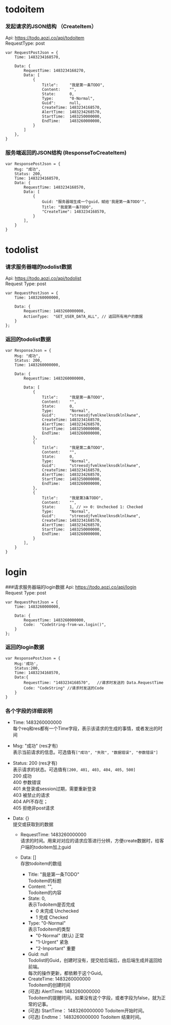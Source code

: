 # todoitem
### 发起请求的JSON结构 （CreateItem）
Api: https://todo.aozi.co/api/todoitem    
RequestType: post    

    var RequestPostJson = {
        Time: 1483234168570,
        
        Data: {
            RequestTime: 1483234168270,    
            Data: [
                {
                    Title":     "我是第一条TODO",
                    Content:    "",
                    State:      0,
                    Type:       "0-Normal",
                    Guid":      null,
                    CreateTime: 1483234168570,
                    AlertTime:  1483234268570,
                    StartTime:  1483250000000,    
                    EndTime:    1483260000000,    
                }
            ]
        },
    }

### 服务端返回的JSON结构 (ResponseToCreateItem)
    var ResponsePostJson = {
        Msg: "成功",
        Status: 200,
        Time: 1483234168570,
        Data: {
            RequestTime: 1483234168570,
            Data: [
                {
                    Guid: "服务器端生成一个guid，赋给'我是第一条TODO'",
                    Title: "我是第一条TODO",
                    "CreateTime": 1483234168570,
                }
            ],
        }
    }

# todolist

### 请求服务器端的todolist数据
Api: https://todo.aozi.co/api/todolist    
Request Type: post    

    var RequestPostJson = {
        Time: 1483260000000,
        
        Data: {
            RequestTime: 1483260000000,    
            ActionType:  "GET_USER_DATA_ALL", // 返回所有用户的数据            
        }
    };

### 返回的todolist数据
    var ResponseJson = {
        Msg: "成功",
        Status: 200,
        Time: 1483260000000,

        Data: {
            RequestTime: 1483260000000,

            Data: [
                {
                    Title":     "我是第一条TODO",
                    Content:    "",
                    State:      0,
                    Type:       "Normal",
                    Guid":      "streesdjfvmlknelknsdklnlkwne",
                    CreateTime: 1483234168570,
                    AlertTime:  1483234268570,
                    StartTime:  1483250000000,    
                    EndTime:    1483260000000,
                },
                {
                    Title":     "我是第二条TODO",
                    Content:    "",
                    State:      0,
                    Type:       "Normal",
                    Guid":      "streesdjfvmlknelknsdklnlkwne",
                    CreateTime: 1483234168570,
                    AlertTime:  1483234268570,
                    StartTime:  1483250000000,    
                    EndTime:    1483260000000,
                },
                {
                    Title":     "我是第3条TODO",
                    Content:    "",
                    State:      1, // >> 0: Unchecked 1: Checked
                    Type:       "Normal",
                    Guid":      "streesdjfvmlknelknsdklnlkwne",
                    CreateTime: 1483234168570,
                    AlertTime:  1483234268570,
                    StartTime:  1483250000000,    
                    EndTime:    1483260000000,
                }
            ],
        }
    }

# login
###请求服务器端的login数据
Api: https://todo.aozi.co/api/login        
Request Type: post    

    var RequestPostJson = {
        Time: 1483260000000,
        
        Data: {
            RequestTime: 1483260000000,    
            Code:  "CodeString-from-wx.login()",             
        }
    };

### 返回的login数据

    var ResponsePostJson = {
        Msg:'成功',
        Status:200,
        Time: 1483234168570,
        Data:{
            RequestTime: "1483234168570",   //请求时发送的 Data.RequestTime
            Code: "CodeString" //请求时发送的Code
        }
    }

    
    
### 各个字段的详细说明
+ Time: 1483260000000    
    每个req和res都有一个Time字段，表示该请求的生成的事情，或者发出的时间

+ Msg: "成功" (res才有)    
    表示当前请求的信息。可选值有`["成功", "失败", "数据错误", "参数错误"]`

+ Status: 200 (res才有)    
    表示请求的状态。可选值有`[200, 401, 403, 404, 405, 500]`    
        200 成功    
        400 参数错误    
        401 未登录或session过期，需要重新登录    
        403 被禁止的请求    
        404 API不存在；    
        405 拒绝非post请求    
        
+ Data: {}    
    提交或获取到的数据
            
    + RequestTime: 1483260000000    
    请求的时间。用来对对应的请求应答进行分辨，方便create数据时，给客户端的todoitem加上guid

    + Data: []    
    存放todoitem的数组    
        + Title: "我是第一条TODO"    
        Todoitem的标题
        + Content:    "",    
        Todoitem的内容
        + State: 0,     
        表示Todoitem是否完成    
            + 0 未完成 Unchecked    
            + 1 完成   Checked
        + Type:       "0-Normal"    
        表示Todoitem的类型
            + "0-Normal" (默认) 正常
            + "1-Urgent"  紧急
            + "2-Important" 重要
        + Guid: null    
        Todolist的Guid，创建时没有，提交给后端后，由后端生成并返回给前端。    
        每次的操作更新，都依赖于这个Guid。
        + CreateTime: 1483260000000    
        Todoitem的创建时间
        + (可选) AlertTime:  1483260000000    
        Todoitem的提醒时间。如果没有这个字段，或者字段为false，就为正常的记事。
        + (可选) StartTime： 1483260000000
        Todoitem开始时间。
        + (可选) Endtme： 1483260000000
        Todoitem 结束时间。
